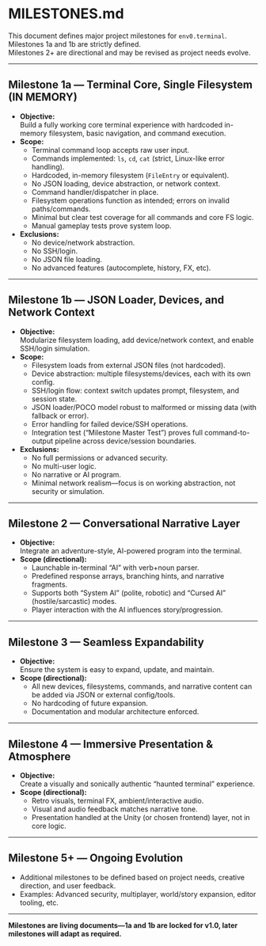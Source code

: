 # MILESTONES.md

This document defines major project milestones for `env0.terminal`.  
Milestones 1a and 1b are strictly defined.  
Milestones 2+ are directional and may be revised as project needs evolve.

---

## Milestone 1a — Terminal Core, Single Filesystem (IN MEMORY)

- **Objective:**  
  Build a fully working core terminal experience with hardcoded in-memory filesystem, basic navigation, and command execution.
- **Scope:**  
  - Terminal command loop accepts raw user input.
  - Commands implemented: `ls`, `cd`, `cat` (strict, Linux-like error handling).
  - Hardcoded, in-memory filesystem (`FileEntry` or equivalent).
  - No JSON loading, device abstraction, or network context.
  - Command handler/dispatcher in place.
  - Filesystem operations function as intended; errors on invalid paths/commands.
  - Minimal but clear test coverage for all commands and core FS logic.
  - Manual gameplay tests prove system loop.
- **Exclusions:**  
  - No device/network abstraction.
  - No SSH/login.
  - No JSON file loading.
  - No advanced features (autocomplete, history, FX, etc).

---

## Milestone 1b — JSON Loader, Devices, and Network Context

- **Objective:**  
  Modularize filesystem loading, add device/network context, and enable SSH/login simulation.
- **Scope:**  
  - Filesystem loads from external JSON files (not hardcoded).
  - Device abstraction: multiple filesystems/devices, each with its own config.
  - SSH/login flow: context switch updates prompt, filesystem, and session state.
  - JSON loader/POCO model robust to malformed or missing data (with fallback or error).
  - Error handling for failed device/SSH operations.
  - Integration test (“Milestone Master Test”) proves full command-to-output pipeline across device/session boundaries.
- **Exclusions:**  
  - No full permissions or advanced security.
  - No multi-user logic.
  - No narrative or AI program.
  - Minimal network realism—focus is on working abstraction, not security or simulation.

---

## Milestone 2 — Conversational Narrative Layer

- **Objective:**  
  Integrate an adventure-style, AI-powered program into the terminal.
- **Scope (directional):**  
  - Launchable in-terminal “AI” with verb+noun parser.
  - Predefined response arrays, branching hints, and narrative fragments.
  - Supports both “System AI” (polite, robotic) and “Cursed AI” (hostile/sarcastic) modes.
  - Player interaction with the AI influences story/progression.

---

## Milestone 3 — Seamless Expandability

- **Objective:**  
  Ensure the system is easy to expand, update, and maintain.
- **Scope (directional):**  
  - All new devices, filesystems, commands, and narrative content can be added via JSON or external config/tools.
  - No hardcoding of future expansion.
  - Documentation and modular architecture enforced.

---

## Milestone 4 — Immersive Presentation & Atmosphere

- **Objective:**  
  Create a visually and sonically authentic “haunted terminal” experience.
- **Scope (directional):**  
  - Retro visuals, terminal FX, ambient/interactive audio.
  - Visual and audio feedback matches narrative tone.
  - Presentation handled at the Unity (or chosen frontend) layer, not in core logic.

---

## Milestone 5+ — Ongoing Evolution

- Additional milestones to be defined based on project needs, creative direction, and user feedback.
- Examples: Advanced security, multiplayer, world/story expansion, editor tooling, etc.

---

**Milestones are living documents—1a and 1b are locked for v1.0, later milestones will adapt as required.**
